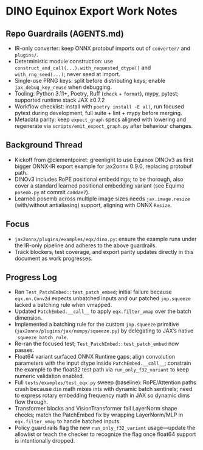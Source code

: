 # DINO Equinox Export Work Notes

## Repo Guardrails (AGENTS.md)
- IR-only converter: keep ONNX protobuf imports out of `converter/` and `plugins/`.
- Deterministic module construction: use `construct_and_call(...).with_requested_dtype()` and `with_rng_seed(...)`; never seed at import.
- Single-use PRNG keys: split before distributing keys; enable `jax_debug_key_reuse` when debugging.
- Tooling: Python 3.11+, Poetry, Ruff (`check` + `format`), mypy, pytest; supported runtime stack JAX ≥0.7.2
- Workflow checklist: install with `poetry install -E all`, run focused pytest during development, full suite + lint + mypy before merging.
- Metadata parity: keep `expect_graph` specs aligned with lowering and regenerate via `scripts/emit_expect_graph.py` after behaviour changes.

## Background Thread
- Kickoff from @clementpoiret: greenlight to use Equinox DINOv3 as first bigger ONNX-IR export example for jax2onnx 0.9.0, replacing protobuf path.
- DINOv3 includes RoPE positional embeddings; to be thorough, also cover a standard learned positional embedding variant (see Equimo `posemb.py` at commit `ca0dae7`).
- Learned posemb across multiple image sizes needs `jax.image.resize` (with/without antialiasing) support, aligning with ONNX `Resize`.

## Focus
- `jax2onnx/plugins/examples/eqx/dino.py`: ensure the example runs under the IR-only pipeline and adheres to the above guardrails.
- Track blockers, test coverage, and export parity updates directly in this document as work progresses.

## Progress Log
- Ran `Test_PatchEmbed::test_patch_embed`; initial failure because `eqx.nn.Conv2d` expects unbatched inputs and our patched `jnp.squeeze` lacked a batching rule when vmapped.
- Updated `PatchEmbed.__call__` to apply `eqx.filter_vmap` over the batch dimension.
- Implemented a batching rule for the custom `jnp.squeeze` primitive (`jax2onnx/plugins/jax/numpy/squeeze.py`) by delegating to JAX’s native `_squeeze_batch_rule`.
- Re-ran the focused test; `Test_PatchEmbed::test_patch_embed` now passes.
- Float64 variant surfaced ONNX Runtime gaps: align convolution parameters with the input dtype inside `PatchEmbed.__call__`; constrain the example to the float32 test path via `run_only_f32_variant` to keep numeric validation enabled.
- Full `tests/examples/test_eqx.py` sweep (baseline): RoPE/Attention paths crash because `dim` math mixes ints with dynamic batch sentinels; need to express rotary embedding frequency math in JAX so dynamic dims flow through.
- Transformer blocks and VisionTransformer fail LayerNorm shape checks; match the PatchEmbed fix by wrapping LayerNorm/MLP in `eqx.filter_vmap` to handle batched inputs.
- Policy guard rails flag the new `run_only_f32_variant` usage—update the allowlist or teach the checker to recognize the flag once float64 support is intentionally dropped.
